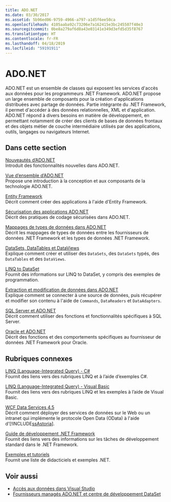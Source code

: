 ```yaml
---
title: ADO.NET
ms.date: 03/30/2017
ms.assetid: 5b96ed06-9759-4966-a797-a1d5f6ee50ca
ms.openlocfilehash: 4105aaba92c73206e7a162415e3bc245507f40e3
ms.sourcegitcommit: 0be8a279af6d8a43e03141e349d3efd5d35f8767
ms.translationtype: HT
ms.contentlocale: fr-FR
ms.lasthandoff: 04/18/2019
ms.locfileid: "59191911"
---
```

# <a name="adonet"></a>ADO.NET
ADO.NET est un ensemble de classes qui exposent les services d'accès aux données pour les programmeurs .NET Framework. ADO.NET propose un large ensemble de composants pour la création d'applications distribuées avec partage de données. Partie intégrante du .NET Framework, il permet d'accéder à des données relationnelles, XML et d'application. ADO.NET répond à divers besoins en matière de développement, en permettant notamment de créer des clients de bases de données frontaux et des objets métier de couche intermédiaire utilisés par des applications, outils, langages ou navigateurs Internet.  
  
## <a name="in-this-section"></a>Dans cette section  
 [Nouveautés d’ADO.NET](../../../../docs/framework/data/adonet/whats-new.md)  
 Introduit des fonctionnalités nouvelles dans ADO.NET.  
  
 [Vue d’ensemble d’ADO.NET](../../../../docs/framework/data/adonet/ado-net-overview.md)  
 Propose une introduction à la conception et aux composants de la technologie ADO.NET.  
  
 [Entity Framework](https://go.microsoft.com/fwlink/?LinkID=213876)  
 Décrit comment créer des applications à l'aide d'Entity Framework.  
  
 [Sécurisation des applications ADO.NET](../../../../docs/framework/data/adonet/securing-ado-net-applications.md)  
 Décrit des pratiques de codage sécurisées dans ADO.NET.  
  
 [Mappages de types de données dans ADO.NET](../../../../docs/framework/data/adonet/data-type-mappings-in-ado-net.md)  
 Décrit les mappages de types de données entre les fournisseurs de données .NET Framework et les types de données .NET Framework.  
  
 [DataSets, DataTables et DataViews](../../../../docs/framework/data/adonet/dataset-datatable-dataview/index.md)  
 Explique comment créer et utiliser des `DataSets`, des `DataSets` typés, des `DataTables` et des `DataViews`.  
  
 [LINQ to DataSet](../../../../docs/framework/data/adonet/linq-to-dataset.md)  
 Fournit des informations sur LINQ to DataSet, y compris des exemples de programmation.  
  
 [Extraction et modification de données dans ADO.NET](../../../../docs/framework/data/adonet/retrieving-and-modifying-data.md)  
 Explique comment se connecter à une source de données, puis récupérer et modifier son contenu à l'aide de `Commands`, `DataReaders` et `DataAdapters`.  
  
 [SQL Server et ADO.NET](../../../../docs/framework/data/adonet/sql/index.md)  
 Décrit comment utiliser des fonctions et fonctionnalités spécifiques à SQL Server.  
  
 [Oracle et ADO.NET](../../../../docs/framework/data/adonet/oracle-and-adonet.md)  
 Décrit des fonctions et des comportements spécifiques au fournisseur de données .NET Framework pour Oracle.  
  
## <a name="related-sections"></a>Rubriques connexes  
 [LINQ (Language-Integrated Query) - C#](../../../csharp/programming-guide/concepts/linq/index.md)  
 Fournit des liens vers des rubriques LINQ et à l’aide d’exemples C#.  
  
 [LINQ (Language-Integrated Query) - Visual Basic](../../../visual-basic/programming-guide/concepts/linq/index.md)  
 Fournit des liens vers des rubriques LINQ et les exemples à l’aide de Visual Basic.  
  
 [WCF Data Services 4.5](../../../../docs/framework/data/wcf/index.md)  
 Décrit comment déployer des services de données sur le Web ou un intranet qui implémente le protocole Open Data (OData) à l'aide d'[!INCLUDE[ssAstoria](../../../../includes/ssastoria-md.md)].  
  
 [Guide de développement .NET Framework](../../development-guide.md)  
 Fournit des liens vers des informations sur les tâches de développement standard dans le .NET Framework.  
  
 [Exemples et tutoriels](../../../samples-and-tutorials/index.md)  
 Fournit une liste de didacticiels et exemples .NET.
  
## <a name="see-also"></a>Voir aussi

- [Accès aux données dans Visual Studio](/visualstudio/data-tools/accessing-data-in-visual-studio)
- [Fournisseurs managés ADO.NET et centre de développement DataSet](https://go.microsoft.com/fwlink/?LinkId=217917)
